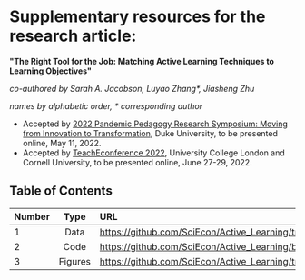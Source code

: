 # Supplementary resources for the research article: 

**"The Right Tool for the Job: Matching Active Learning Techniques to Learning Objectives"**

*co-authored by Sarah A. Jacobson, Luyao Zhang\*, Jiasheng Zhu* 

*names by alphabetic order, \* corresponding author*

-	Accepted by [2022 Pandemic Pedagogy Research Symposium: Moving from Innovation to Transformation](https://learninginnovation.duke.edu/blog/portfolio/the-2022-pandemic-pedagogy-research-symposium/), Duke University, to be presented online, May 11, 2022.
- Accepted by [TeachEconference 2022](https://ctale.org/teacheconference2022/), University College London and Cornell University, to be presented online, June 27-29, 2022.

## Table of Contents


| Number | Type | URL |
| :------------ |:---------------:| :------------|
|1  | Data      | https://github.com/SciEcon/Active_Learning/tree/main/data |
| 2 | Code      |https://github.com/SciEcon/Active_Learning/blob/main/The_Right_Tool_for_the_Job_Matching_Active_Learning_Techniques_to_Learning_Objectives.ipynb|
| 3 | Figures   | https://github.com/SciEcon/Active_Learning/tree/main/figs|



